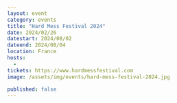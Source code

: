 ```yaml
---
layout: event
category: events
title: "Hard Mess Festival 2024"
date: 2024/02/26
datestart: 2024/08/02
dateend: 2024/08/04
location: France
hosts:
  -
tickets: https://www.hardmessfestival.com
image: /assets/img/events/hard-mess-festival-2024.jpg

published: false
---
```

